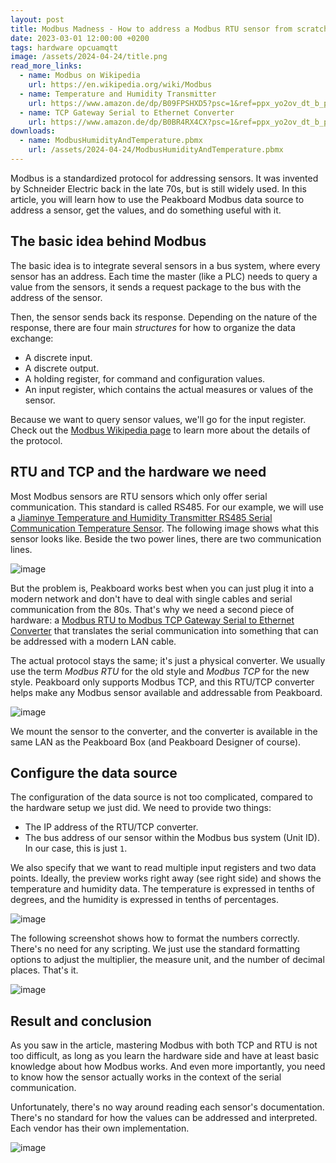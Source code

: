 ```yaml
---
layout: post
title: Modbus Madness - How to address a Modbus RTU sensor from scratch  
date: 2023-03-01 12:00:00 +0200
tags: hardware opcuamqtt
image: /assets/2024-04-24/title.png
read_more_links:
  - name: Modbus on Wikipedia
    url: https://en.wikipedia.org/wiki/Modbus
  - name: Temperature and Humidity Transmitter
    url: https://www.amazon.de/dp/B09FPSHXD5?psc=1&ref=ppx_yo2ov_dt_b_product_details
  - name: TCP Gateway Serial to Ethernet Converter
    url: https://www.amazon.de/dp/B0BR4RX4CX?psc=1&ref=ppx_yo2ov_dt_b_product_details
downloads:
  - name: ModbusHumidityAndTemperature.pbmx
    url: /assets/2024-04-24/ModbusHumidityAndTemperature.pbmx
---
```

Modbus is a standardized protocol for addressing sensors. It was invented by Schneider Electric back in the late 70s, but is still widely used. In this article, you will learn how to use the Peakboard Modbus data source to address a sensor, get the values, and do something useful with it.

## The basic idea behind Modbus

The basic idea is to integrate several sensors in a bus system, where every sensor has an address. Each time the master (like a PLC) needs to query a value from the sensors, it sends a request package to the bus with the address of the sensor.

Then, the sensor sends back its response. Depending on the nature of the response, there are four main *structures* for how to organize the data exchange:
* A discrete input.
* A discrete output.
* A holding register, for command and configuration values.
* An input register, which contains the actual measures or values of the sensor.

Because we want to query sensor values, we'll go for the input register. Check out the [Modbus Wikipedia page](https://en.wikipedia.org/wiki/Modbus) to learn more about the details of the protocol.

## RTU and TCP and the hardware we need

Most Modbus sensors are RTU sensors which only offer serial communication. This standard is called RS485. For our example, we will use a [Jiaminye Temperature and Humidity Transmitter RS485 Serial Communication Temperature Sensor](https://www.amazon.de/dp/B09FPSHXD5?psc=1&ref=ppx_yo2ov_dt_b_product_details). The following image shows what this sensor looks like. Beside the two power lines, there are two communication lines.

![image](/assets/2024-04-24/010.jpeg)

But the problem is, Peakboard works best when you can just plug it into a modern network and don't have to deal with single cables and serial communication from the 80s. That's why we need a second piece of hardware: a [Modbus RTU to Modbus TCP Gateway Serial to Ethernet Converter](https://www.amazon.de/dp/B0BR4RX4CX?psc=1&ref=ppx_yo2ov_dt_b_product_details) that translates the serial communication into something that can be addressed with a modern LAN cable.

The actual protocol stays the same; it's just a physical converter. We usually use the term *Modbus RTU* for the old style and *Modbus TCP* for the new style. Peakboard only supports Modbus TCP, and this RTU/TCP converter helps make any Modbus sensor available and addressable from Peakboard.

![image](/assets/2024-04-24/020.jpeg)

We mount the sensor to the converter, and the converter is available in the same LAN as the Peakboard Box (and Peakboard Designer of course).

## Configure the data source

The configuration of the data source is not too complicated, compared to the hardware setup we just did. We need to provide two things:

* The IP address of the RTU/TCP converter.
* The bus address of our sensor within the Modbus bus system (Unit ID). In our case, this is just `1`.

We also specify that we want to read multiple input registers and two data points. Ideally, the preview works right away (see right side) and shows the temperature and humidity data. The temperature is expressed in tenths of degrees, and the humidity is expressed in tenths of percentages.

![image](/assets/2024-04-24/030.png)

The following screenshot shows how to format the numbers correctly. There's no need for any scripting. We just use the standard formatting options to adjust the multiplier, the measure unit, and the number of decimal places. That's it.

![image](/assets/2024-04-24/040.png)

## Result and conclusion

As you saw in the article, mastering Modbus with both TCP and RTU is not too difficult, as long as you learn the hardware side and have at least basic knowledge about how Modbus works. And even more importantly, you need to know how the sensor actually works in the context of the serial communication. 

Unfortunately, there's no way around reading each sensor's documentation. There's no standard for how the values can be addressed and interpreted. Each vendor has their own implementation. 

![image](/assets/2024-04-24/050.png)